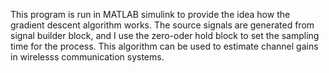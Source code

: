 This program is run in MATLAB simulink to provide the idea how the gradient descent algorithm works.
The source signals are generated from signal builder block, and I use the zero-oder hold block to set the sampling time for the process. 
This algorithm can be used to estimate channel gains in wirelesss communication systems.

